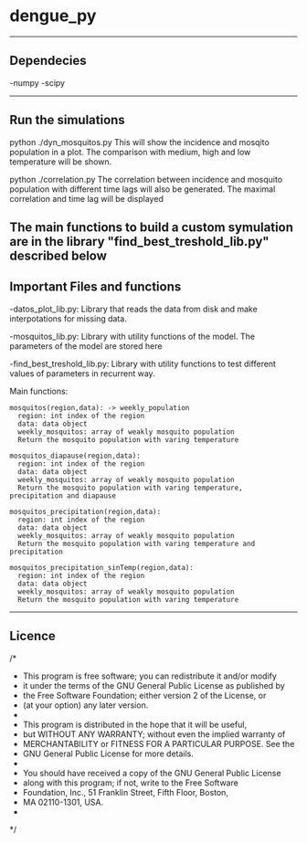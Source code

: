 # dengue_py
------------
Dependecies 
----------
-numpy
-scipy

---------
Run the simulations
---------

python ./dyn_mosquitos.py
This will show the incidence and mosqito population in a plot.
The comparison with medium, high and low temperature will be shown.

python ./correlation.py
The correlation between incidence and mosquito population with different time lags will also be generated.
The maximal correlation and time lag will be displayed

The main functions to build a custom symulation are in the library "find_best_treshold_lib.py" described below
------------------------------
Important Files and functions
------------------------------
-datos_plot_lib.py:
Library that reads the data from disk and make interpotations for missing data.

-mosquitos_lib.py:
Library with utility functions of the model. The parameters of the model are stored here

-find_best_treshold_lib.py:
Library with utility functions to test different values of parameters in recurrent way.

Main functions:
   
    mosquitos(region,data): -> weekly_population
      region: int index of the region
      data: data object
      weekly_mosquitos: array of weakly mosquito population 
      Return the mosquito population with varing temperature 
   
    mosquitos_diapause(region,data):
      region: int index of the region
      data: data object
      weekly_mosquitos: array of weakly mosquito population 
      Return the mosquito population with varing temperature, precipitation and diapause
   
    mosquitos_precipitation(region,data):
      region: int index of the region
      data: data object
      weekly_mosquitos: array of weakly mosquito population 
      Return the mosquito population with varing temperature and precipitation
   
    mosquitos_precipitation_sinTemp(region,data):
      region: int index of the region
      data: data object
      weekly_mosquitos: array of weakly mosquito population 
      Return the mosquito population with varing temperature

---------
Licence
---------
/*
 * This program is free software; you can redistribute it and/or modify
 * it under the terms of the GNU General Public License as published by
 * the Free Software Foundation; either version 2 of the License, or
 * (at your option) any later version.
 * 
 * This program is distributed in the hope that it will be useful,
 * but WITHOUT ANY WARRANTY; without even the implied warranty of
 * MERCHANTABILITY or FITNESS FOR A PARTICULAR PURPOSE.  See the
 * GNU General Public License for more details.
 * 
 * You should have received a copy of the GNU General Public License
 * along with this program; if not, write to the Free Software
 * Foundation, Inc., 51 Franklin Street, Fifth Floor, Boston,
 * MA 02110-1301, USA.
 * 
 */
